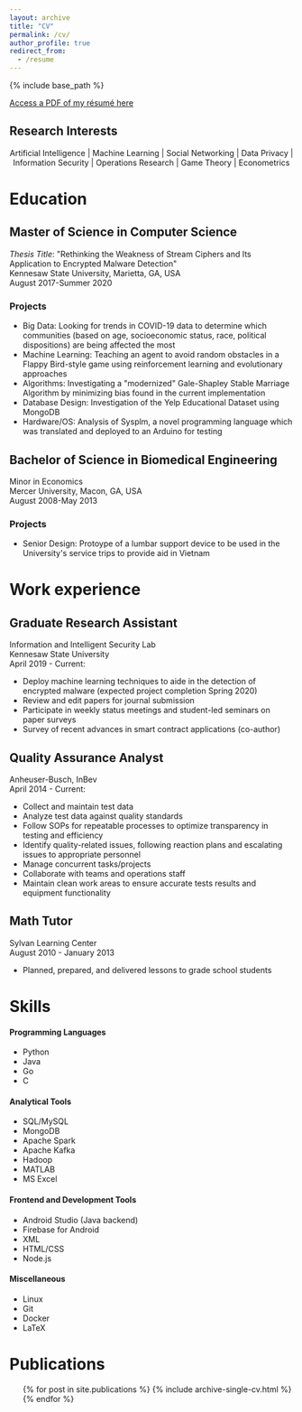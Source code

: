 ```yaml
---
layout: archive
title: "CV"
permalink: /cv/
author_profile: true
redirect_from:
  - /resume
---
```


{% include base_path %}

[Access a PDF of my résumé here](www.google.com)

Research Interests
-------
<p style="text-align: center;">
Artificial Intelligence | Machine Learning | Social Networking | Data Privacy | Information Security | Operations Research | Game Theory | Econometrics
</p>


Education
======
## Master of Science in Computer Science  
_Thesis Title_: "Rethinking the Weakness of Stream Ciphers and Its Application to Encrypted Malware Detection"   
Kennesaw State University, Marietta, GA, USA  
August 2017-Summer 2020  
### Projects
  * Big Data: Looking for trends in COVID-19 data to determine which communities (based on age, socioeconomic status, race, political dispositions) are being affected the most
  * Machine Learning: Teaching an agent to avoid random obstacles in a Flappy Bird-style game using reinforcement learning and evolutionary approaches
  * Algorithms: Investigating a "modernized" Gale-Shapley Stable Marriage Algorithm by minimizing bias found in the current implementation
  * Database Design: Investigation of the Yelp Educational Dataset using MongoDB
  * Hardware/OS: Analysis of Sysplm, a novel programming language which was translated and deployed to an Arduino for testing

## Bachelor of Science in Biomedical Engineering  
Minor in Economics  
Mercer University, Macon, GA, USA  
August 2008-May 2013  
### Projects
  * Senior Design: Protoype of a lumbar support device to be used in the University's service trips to provide aid in Vietnam

Work experience
======
Graduate Research Assistant  
------
Information and Intelligent Security Lab  
Kennesaw State University  
April 2019 - Current: 
  * Deploy machine learning techniques to aide in the detection of encrypted malware (expected project completion Spring 2020)
  * Review and edit papers for journal submission
  * Participate in weekly status meetings and student-led seminars on paper surveys
  * Survey of recent advances in smart contract applications (co-author)

Quality Assurance Analyst  
------
Anheuser-Busch, InBev  
April 2014 - Current: 
  * Collect and maintain test data
  * Analyze test data against quality standards
  * Follow SOPs for repeatable processes to optimize transparency in testing and efficiency 
  * Identify quality-related issues, following reaction plans and escalating issues to appropriate personnel
  * Manage concurrent tasks/projects
  * Collaborate with teams and operations staff
  * Maintain clean work areas to ensure accurate tests results and equipment functionality

Math Tutor  
------
Sylvan Learning Center  
August 2010 - January 2013
  * Planned, prepared, and delivered lessons to grade school students
  
Skills
======
#### Programming Languages
  * Python
  * Java
  * Go
  * C

#### Analytical Tools
  * SQL/MySQL
  * MongoDB
  * Apache Spark
  * Apache Kafka
  * Hadoop
  * MATLAB
  * MS Excel

#### Frontend and Development Tools
  * Android Studio (Java backend)
  * Firebase for Android
  * XML
  * HTML/CSS
  * Node.js

#### Miscellaneous
  * Linux
  * Git
  * Docker
  * LaTeX

Publications
======
  <ul>{% for post in site.publications %}
    {% include archive-single-cv.html %}
  {% endfor %}</ul>
  

